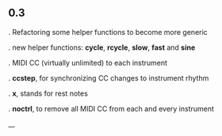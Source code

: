 ## 0.3
 

. Refactoring some helper functions to become more generic

. new helper functions: **cycle**, **rcycle**, **slow**, **fast** and **sine**

. MIDI CC (virtually unlimited) to each instrument

. **ccstep**, for synchronizing CC changes to instrument rhythm

. **x**, stands for rest notes

. **noctrl**, to remove all MIDI CC from each and every instrument

__
